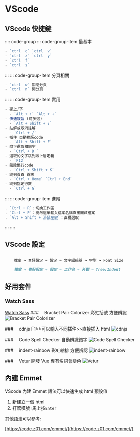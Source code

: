 # VScode

<style>
html {
    overflow: -moz-hidden-unscrollable;
    height: 100%;
}

body::-webkit-scrollbar {
    display: none;
}

body {
    -ms-overflow-style: none;
    height: 100%;
	width: calc(100vw + 18px);
	overflow: auto;
}
</style>

## VScode 快捷鍵

:::: code-group
::: code-group-item 最基本      
```js
- `ctrl  c` `ctrl  v` 
- `ctrl  z` `ctrl  y` 
- `ctrl  f` 
- `ctrl  s`
```
:::
::: code-group-item 分頁相關
```js
- `ctrl  w` 關閉分頁
- `ctrl  n` 開分頁
```
:::
::: code-group-item 實用
```js
- 挪上/下
  - `Alt + ↑` `Alt + ↓`
- 快速複製 (可多選)
  - `Alt + Shift + ↓`
- 註解或取消註解
  - `Ctrl + /`
- 插件 自動排版code
  - `Alt + Shift + F`
- 向下選取相同字
  - `Ctrl + D `
- 選取的文字跳到該上層定義
  - `F12`
- 刪除整行code
  - `Ctrl + Shift + K`
- 跳到頁首 頁末
  - `Ctrl + Home` `Ctrl + End`
- 跳到指定行數
  - `Ctrl + G`
```
:::
::: code-group-item 進階
```js
. `Ctrl + R`：切換工作區		
. `Ctrl + P`：開啟選單輸入檔案名稱直接開啟檔案
. `Alt + Shift + 滑鼠左鍵`：直欄選取
```
:::
::::



## VScode 設定

``` md

	檔案 → 喜好設定 → 設定 → 文字編輯器 → 字型 → Font Size

	檔案 → 喜好設定 → 設定 → 工作台 → 外觀 → Tree:Indent 

``` 




## 好用套件

### Watch Sass

[Watch Sass](https://medium.com/@enshenghuang/%E4%BD%BF%E7%94%A8vscode%E5%A4%96%E6%8E%9B%E8%87%AA%E5%8B%95%E7%B7%A8%E8%AD%AFsass-scss-9ff768d23b48) ###　 Bracket Pair Colorizer
彩虹括號 方便辨認
![Bracket Pair Colorizer](https://i.imgur.com/lHRSUa5.png)

###　 cdnjs
F1>>可以輸入不同插件>>直接插入 html
![cdnjs](https://i.imgur.com/xK3kQl9.png)

###　 Code Spell Checker
自動辨識錯字
![Code Spell Checker](https://i.imgur.com/Xi23q29.png)

###　 indent-rainbow
彩虹縮排 方便辨認
![indent-rainbow](https://i.imgur.com/1cCgMCH.png)

###　 Vetur
開發 Vue 專有名詞會變色
![Vetur](https://i.imgur.com/w7RtcuJ.png)

## 內建 Emmet

VScode 內建 Emmet 語法可以快速生成 html 預設值

1. 新建立一個 html
2. 打驚嘆號`!`馬上按`Enter`

其他語法可以參考:

[https://code.z01.com/emmet/](https://code.z01.com/emmet/)
